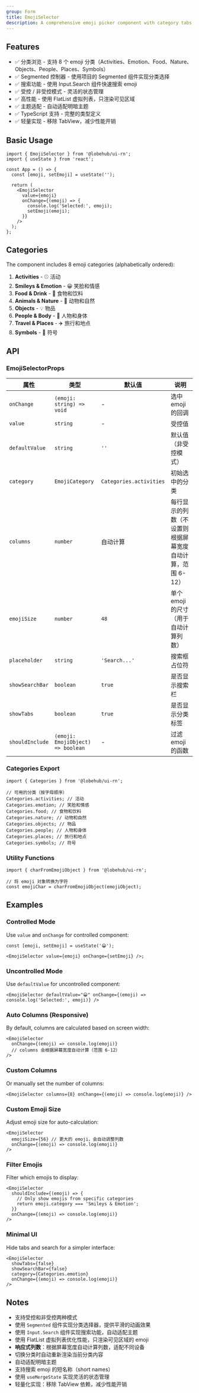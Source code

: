 ```yaml
---
group: Form
title: EmojiSelector
description: A comprehensive emoji picker component with category tabs, search functionality, and flexible state management.
---
```


## Features

- ✅ 分类浏览 - 支持 8 个 emoji 分类（Activities、Emotion、Food、Nature、Objects、People、Places、Symbols）
- ✅ Segmented 控制器 - 使用项目的 Segmented 组件实现分类选择
- ✅ 搜索功能 - 使用 Input.Search 组件快速搜索 emoji
- ✅ 受控 / 非受控模式 - 灵活的状态管理
- ✅ 高性能 - 使用 FlatList 虚拟列表，只渲染可见区域
- ✅ 主题适配 - 自动适配明暗主题
- ✅ TypeScript 支持 - 完整的类型定义
- ✅ 轻量实现 - 移除 TabView，减少性能开销

## Basic Usage

```tsx
import { EmojiSelector } from '@lobehub/ui-rn';
import { useState } from 'react';

const App = () => {
  const [emoji, setEmoji] = useState('');

  return (
    <EmojiSelector
      value={emoji}
      onChange={(emoji) => {
        console.log('Selected:', emoji);
        setEmoji(emoji);
      }}
    />
  );
};
```

## Categories

The component includes 8 emoji categories (alphabetically ordered):

1. **Activities** - ⚾️ 活动
2. **Smileys & Emotion** - 😀 笑脸和情感
3. **Food & Drink** - 🍔 食物和饮料
4. **Animals & Nature** - 🦄 动物和自然
5. **Objects** - 💡 物品
6. **People & Body** - 🧑 人物和身体
7. **Travel & Places** - ✈️ 旅行和地点
8. **Symbols** - 🔣 符号

## API

### EmojiSelectorProps

| 属性            | 类型                              | 默认值                  | 说明                                                      |
| --------------- | --------------------------------- | ----------------------- | --------------------------------------------------------- |
| `onChange`      | `(emoji: string) => void`         | -                       | 选中 emoji 的回调                                         |
| `value`         | `string`                          | -                       | 受控值                                                    |
| `defaultValue`  | `string`                          | `''`                    | 默认值（非受控模式）                                      |
| `category`      | `EmojiCategory`                   | `Categories.activities` | 初始选中的分类                                            |
| `columns`       | `number`                          | 自动计算                | 每行显示的列数（不设置则根据屏幕宽度自动计算，范围 6-12） |
| `emojiSize`     | `number`                          | `48`                    | 单个 emoji 的尺寸（用于自动计算列数）                     |
| `placeholder`   | `string`                          | `'Search...'`           | 搜索框占位符                                              |
| `showSearchBar` | `boolean`                         | `true`                  | 是否显示搜索栏                                            |
| `showTabs`      | `boolean`                         | `true`                  | 是否显示分类标签                                          |
| `shouldInclude` | `(emoji: EmojiObject) => boolean` | -                       | 过滤 emoji 的函数                                         |

### Categories Export

```tsx
import { Categories } from '@lobehub/ui-rn';

// 可用的分类（按字母顺序）
Categories.activities; // 活动
Categories.emotion; // 笑脸和情感
Categories.food; // 食物和饮料
Categories.nature; // 动物和自然
Categories.objects; // 物品
Categories.people; // 人物和身体
Categories.places; // 旅行和地点
Categories.symbols; // 符号
```

### Utility Functions

```tsx
import { charFromEmojiObject } from '@lobehub/ui-rn';

// 将 emoji 对象转换为字符
const emojiChar = charFromEmojiObject(emojiObject);
```

## Examples

### Controlled Mode

Use `value` and `onChange` for controlled component:

```tsx
const [emoji, setEmoji] = useState('😀');

<EmojiSelector value={emoji} onChange={setEmoji} />;
```

### Uncontrolled Mode

Use `defaultValue` for uncontrolled component:

```tsx
<EmojiSelector defaultValue="😀" onChange={(emoji) => console.log('Selected:', emoji)} />
```

### Auto Columns (Responsive)

By default, columns are calculated based on screen width:

```tsx
<EmojiSelector
  onChange={(emoji) => console.log(emoji)}
  // columns 会根据屏幕宽度自动计算（范围 6-12）
/>
```

### Custom Columns

Or manually set the number of columns:

```tsx
<EmojiSelector columns={8} onChange={(emoji) => console.log(emoji)} />
```

### Custom Emoji Size

Adjust emoji size for auto-calculation:

```tsx
<EmojiSelector
  emojiSize={56} // 更大的 emoji，会自动调整列数
  onChange={(emoji) => console.log(emoji)}
/>
```

### Filter Emojis

Filter which emojis to display:

```tsx
<EmojiSelector
  shouldInclude={(emoji) => {
    // Only show emojis from specific categories
    return emoji.category === 'Smileys & Emotion';
  }}
  onChange={(emoji) => console.log(emoji)}
/>
```

### Minimal UI

Hide tabs and search for a simpler interface:

```tsx
<EmojiSelector
  showTabs={false}
  showSearchBar={false}
  category={Categories.emotion}
  onChange={(emoji) => console.log(emoji)}
/>
```

## Notes

- 支持受控和非受控两种模式
- 使用 `Segmented` 组件实现分类选择器，提供平滑的动画效果
- 使用 `Input.Search` 组件实现搜索功能，自动适配主题
- 使用 FlatList 虚拟列表优化性能，只渲染可见区域的 emoji
- **响应式列数**：根据屏幕宽度自动计算列数，适配不同设备
- 切换分类时自动重新渲染当前分类内容
- 自动适配明暗主题
- 支持搜索 emoji 的短名称（short names）
- 使用 `useMergeState` 实现灵活的状态管理
- 轻量化实现：移除 TabView 依赖，减少性能开销
